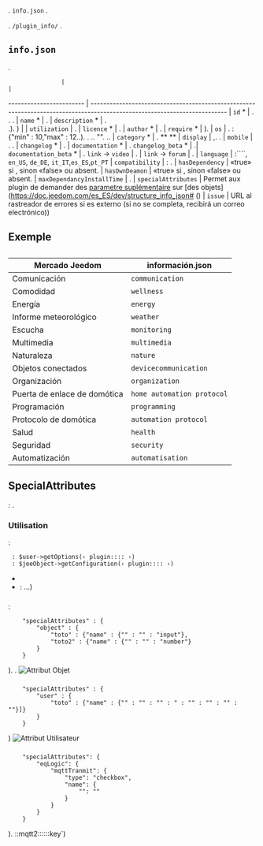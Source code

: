 # 

. ``info.json`` .

. ``/plugin_info/`` .

##  ``info.json``

.

                   |                                                                                                                    |
------------------------ | ------------------------------------------------------------------------------------------------------------------------- |
``id`` *                     | . . .                              |
``name`` *                   | .                                                                                                            |
``description`` *            | . <br/>.). )                                  |                                                                                     |
``utilization``                    | .                                                    |
``licence`` *                | .                                                                                                          |
``author`` *                 | .         |
``require`` *                | ).                                                                                                |
``os``                 | .  : {"min" : 10,"max" : 12..). . ..  "".  ..                                               |
``category`` *               | . ** [](https://doc.jeedom.com/es_ES/dev/structure_info_json/#NOMENCLATURE%20CATEGORIES)** |
``display``                  | ,. .                    |
``mobile``                   | . .   |
``changelog`` *              | .                                                                                              |
``documentation`` *          | .
``changelog_beta`` *              | .|
``documentation_beta`` *          | .
``link`` -> ``video``               | .                                                                                 |
``link`` -> ``forum``               | .                                                                  |
``language``                | :````, ``en_US``, ``de_DE``, ``it_IT``,``es_ES``,``pt_PT``            |
``compatibility``            | : .                                                   |
``hasDependency``            | «true» si [](https://doc.jeedom.com/es_ES/dev/daemon_plugin#Les%20d%C3%A9pendance), sinon «false» ou absent.                                              |
``hasOwnDeamon``             | «true» si [](https://doc.jeedom.com/es_ES/dev/daemon_plugin#Les%20d%C3%A9mons%20%26%20d%C3%A9pendances), sinon «false» ou absent.                                                   |
``maxDependancyInstallTime`` | .                                            |
``specialAttributes`` | Permet aux plugin de demander des [parametre suplémentaire](https://doc.jeedom.com/es_ES/dev/structure_info_json#SpecialAttributes) sur [des objets](https://doc.jeedom.com/es_ES/dev/structure_info_json# [](https://doc.jeedom.com/es_ES/dev/structure_info_json#Attributs%20User) ()                                            |
``issue``                    | URL al rastreador de errores si es externo (si no se completa, recibirá un correo electrónico))

## Exemple

[](https://github.com/jeedom/plugin-template/blob/master/plugin_info/info.json)

## 

Mercado Jeedom         | información.json               |
--------------------- | ----------------------- |
Comunicación         | ``communication``           |
Comodidad               | ``wellness``                |
Energía               | ``energy``                  |
Informe meteorológico                 | ``weather``                 |
Escucha            | ``monitoring``              |
Multimedia            | ``multimedia``              |
Naturaleza                | ``nature``                  |
Objetos conectados      | ``devicecommunication``     |
Organización          | ``organization``            |
Puerta de enlace de domótica  | ``home automation protocol``|
Programación         | ``programming``             |
Protocolo de domótica   | ``automation protocol``     |
Salud                 | ``health``                  |
Seguridad              | ``security``                |
Automatización           | ``automatisation``          |

## SpecialAttributes

 : .

### Utilisation

:

```
 : $user->getOptions(‹ plugin:::: ›)
 : $jeeObject->getConfiguration(‹ plugin:::: ›)
```
* 
* :  ...)

### 

 :
```
	"specialAttributes" : {
		"object" : {
			"toto" : {"name" : {"" : "" : "input"},
			"toto2" : {"name" : {"" : "" : "number"}
		}
	}
```

).
.
![Attribut Objet](images/SpecialAttributeObject.png)

### 

```
	"specialAttributes" : {
		"user" : {
			"toto" : {"name" : {"" : "" : "" : " : "" : "" : "" : ""}]}
		}
	}
```

)
![Attribut Utilisateur](images/SpecialAttributeUser.png)

### 

```
	"specialAttributes": {
        "eqLogic": {
            "mqttTranmit": {
                "type": "checkbox",
                "name": {
                    "": ""
                }
            }
        }
    }
```

). ::mqtt2::::::key`)
